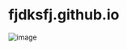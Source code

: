 # fjdksfj.github.io

![image](https://github.com/fjdksfj/fjdksfj.github.io/blob/master/fig7_ver1.png)
